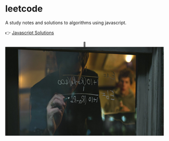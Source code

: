 # leetcode

A study notes and solutions to algorithms using javascript.

👉 [Javascript Solutions](src/leetcode/)

<p align="center">
  <img src="cover.jpg" />
</p>
